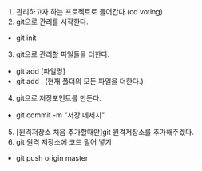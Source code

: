 1. 관리하고자 하는 프로젝트로 들어간다.(cd voting)
2. git으로 관리를 시작한다.
  - git init
3. git으로 관리할 파일들을 더한다.
  - git add [파일명]
  - git add . (현재 폴더의 모든 파일을 더한다.)
4. git으로 저장포인트를 만든다.
  - git commit -m "저장 메세지"
5. [원격저장소 처음 추가할때만]git 원격저장소를 추가해주겠다.
6. git 원격 저장소에 코드 밀어 넣기
  - git push origin master
